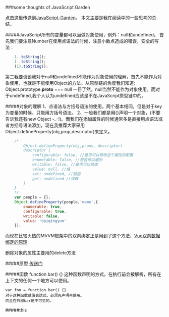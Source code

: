 ###some thoughts of JavaScript Garden

  点击这里传送到[JavaScript-Garden](http://bonsaiden.github.io/JavaScript-Garden/zh/)。
  本文主要是我在阅读中的一些思考的总结。

#####JavaScript所有的变量都可以当做对象使用，例外：null和undefined。
  首先我们要注意Number在使用点语法的时候，注意小数点造成的错误，安全的写法：
```js
    1..toString();
    1 .toString();
    (1).toString();
```
  第二我要谈谈我对于null和undefined不能作为对象使用的理解，首先不能作为对象使用，也就是不能使用Object的方法。从原型链的角度我们知道:
    Object.prototype.__proto__ === null
  一目了然，null当然不能作为对象使用。而对于undefined,我个人认为undefined应该是不在JavaScript原型链中的。

#####对象的理解
  1、点语法与方括号语法的使用，两个基本相同，但是对于key为变量的时候，只能用方括号语法。
  2、一般我们都是用{}声明一个对象，(不要告诉我还有new Object -_-!)。而我们在添加属性的时候通常多是直接用点语法或者方括号语法添加，现在我推荐大家采用Object.defineProperty(obj,prop,descriptor)来定义。

```js
    /*
        Object.defineProperty(obj,props, descriptor)
        descriptor {
            configurable: false, //是否可以修改这个属性的配置
            enumerable: false, //是否可以遍历
            writable: false, //是否可以修改
            value: null, //值
            set: undefined, //赋值
            get: undefined //读取
        }
    }
    */
    var people = {};
    Object.defineProperty(people,'name',{
        enumerable: true,
        configurable: true,
        writable: false,
        value: 'daiqingyun'
    });
```    
  而现在比较火热的MVVM框架中的双向绑定正是用到了这个方法，[Vue双向数据绑定的原理](https://segmentfault.com/a/1190000006599500)

  删除对象的属性主要用的delete方法

#####原型 [传送门](https://github.com/15751165579/ThinkInCoding/blob/master/%E5%8E%9F%E5%88%9B/JavaScript%E4%B8%AD%E7%9A%84%E5%8E%9F%E5%9E%8B%E9%93%BE.md)

#####函数
    function bar() {}
    这种函数声明的方式，在执行前会被解析，所有在上下文的任何一个地方可以使用。

    var foo = function bar() {}
    对于这种函数赋值表达式，必须先声明再使用。
    而且在外部bar是不可见的。

#####this
